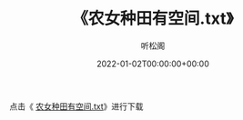 ﻿---
title:  《农女种田有空间.txt》
date:   2022-01-02T00:00:00+00:00
author: 听松阁
layout: post
permalink: /农女种田有空间/
categories: 小说
tags: [小说]
---

点击《 [农女种田有空间.txt](http://img.660000.xyz/bookstukust/book/bntxt/10/农女种田有空间.txt)》进行下载